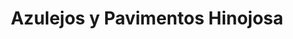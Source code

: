 ---
title: "Azulejos y Pavimentos Hinojosa"
url: /hinojosa-del-duque/azulejos-y-pavimentos-hinojosa/
shop: comercio
---